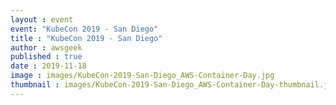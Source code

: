 ```yaml
---
layout : event
event: "KubeCon 2019 - San Diego"
title : "KubeCon 2019 - San Diego"
author : awsgeek
published : true
date : 2019-11-18
image : images/KubeCon-2019-San-Diego_AWS-Container-Day.jpg
thumbnail : images/KubeCon-2019-San-Diego_AWS-Container-Day-thumbnail.jpg
---
```

